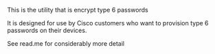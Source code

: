 This is the utility that is encrypt type 6 passwords

It is designed for use by Cisco customers who want to provision type 6
passwords on their devices.

See read.me for considerably more detail
